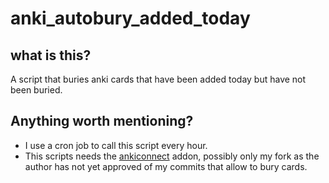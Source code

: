 # anki_autobury_added_today 

## what is this?
A script that buries anki cards that have been added today but have not been buried.

## Anything worth mentioning?
* I use a cron job to call this script every hour.
* This scripts needs the [ankiconnect](https://ankiweb.net/shared/info/2055492159) addon, possibly only my fork as the author has not yet approved of my commits that allow to bury cards.


